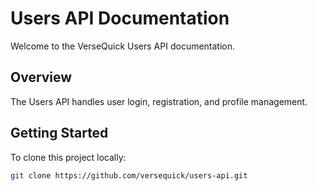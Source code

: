 # Users API Documentation

Welcome to the VerseQuick Users API documentation.

## Overview

The Users API handles user login, registration, and profile management.

## Getting Started

To clone this project locally:

```bash
git clone https://github.com/versequick/users-api.git
